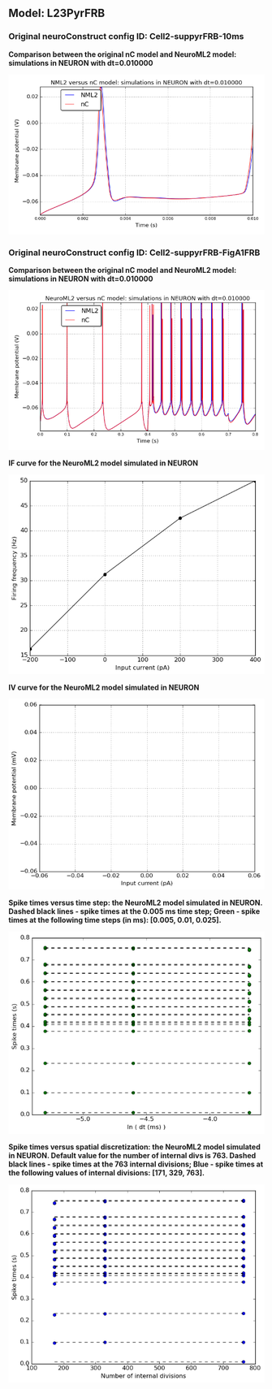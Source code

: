  
         
## Model: L23PyrFRB

### Original neuroConstruct config ID: Cell2-suppyrFRB-10ms

**Comparison between the original nC model and NeuroML2 model: simulations in NEURON with dt=0.010000**

![Simulation](nC_vs_NML2_Cell2-suppyrFRB-10ms.png)

### Original neuroConstruct config ID: Cell2-suppyrFRB-FigA1FRB

**Comparison between the original nC model and NeuroML2 model: simulations in NEURON with dt=0.010000**

![Simulation](nC_vs_NML2_Cell2-suppyrFRB-FigA1FRB.png)

**IF curve for the NeuroML2 model simulated in NEURON**

![Simulation](IF_L23PyrFRB.png)

**IV curve for the NeuroML2 model simulated in NEURON**

![Simulation](IV_L23PyrFRB.png)

**Spike times versus time step: the NeuroML2 model simulated in NEURON.
Dashed black lines - spike times at the 0.005 ms time step; Green - spike times at the following time steps (in ms): [0.005, 0.01, 0.025].**

![Simulation](Dt_L23PyrFRB.png)

**Spike times versus spatial discretization: the NeuroML2 model simulated in NEURON.
Default value for the number of internal divs is 763.
Dashed black lines - spike times at the 763 internal divisions; Blue - spike times at the following values of internal divisions:
[171, 329, 763].**

![Simulation](Dx_L23PyrFRB.png)
